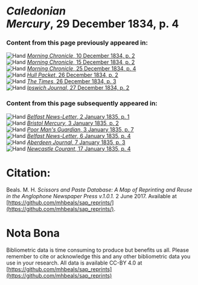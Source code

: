 # *Caledonian Mercury*, 29 December 1834, p. 4  
  
### Content from this page previously appeared in:  
![Hand](http://scissorsandpaste.net/wp-content/uploads/2017/06/smallhandpointer.png) [*Morning Chronicle*, 10 December 1834, p. 2](https://mhbeals.github.io/sap_html/Morning-Chronicle/Morning-Chronicle-10-December-1834-p-2)  
![Hand](http://scissorsandpaste.net/wp-content/uploads/2017/06/smallhandpointer.png) [*Morning Chronicle*, 15 December 1834, p. 2](https://mhbeals.github.io/sap_html/Morning-Chronicle/Morning-Chronicle-15-December-1834-p-2)  
![Hand](http://scissorsandpaste.net/wp-content/uploads/2017/06/smallhandpointer.png) [*Morning Chronicle*, 25 December 1834, p. 4](https://mhbeals.github.io/sap_html/Morning-Chronicle/Morning-Chronicle-25-December-1834-p-4)  
![Hand](http://scissorsandpaste.net/wp-content/uploads/2017/06/smallhandpointer.png) [*Hull Packet*, 26 December 1834, p. 2](https://mhbeals.github.io/sap_html/Hull-Packet/Hull-Packet-26-December-1834-p-2)  
![Hand](http://scissorsandpaste.net/wp-content/uploads/2017/06/smallhandpointer.png) [*The Times*, 26 December 1834, p. 3](https://mhbeals.github.io/sap_html/The-Times/The-Times-26-December-1834-p-3)  
![Hand](http://scissorsandpaste.net/wp-content/uploads/2017/06/smallhandpointer.png) [*Ipswich Journal*, 27 December 1834, p. 2](https://mhbeals.github.io/sap_html/Ipswich-Journal/Ipswich-Journal-27-December-1834-p-2)  
  
### Content from this page subsequently appeared in:  
![Hand](http://scissorsandpaste.net/wp-content/uploads/2017/06/smallhandpointer.png) [*Belfast News-Letter*, 2 January 1835, p. 1](https://mhbeals.github.io/sap_html/Belfast-News-Letter/Belfast-News-Letter-2-January-1835-p-1)  
![Hand](http://scissorsandpaste.net/wp-content/uploads/2017/06/smallhandpointer.png) [*Bristol Mercury*, 3 January 1835, p. 2](https://mhbeals.github.io/sap_html/Bristol-Mercury/Bristol-Mercury-3-January-1835-p-2)  
![Hand](http://scissorsandpaste.net/wp-content/uploads/2017/06/smallhandpointer.png) [*Poor Man's Guardian*, 3 January 1835, p. 7](https://mhbeals.github.io/sap_html/Poor-Man's-Guardian/Poor-Man's-Guardian-3-January-1835-p-7)  
![Hand](http://scissorsandpaste.net/wp-content/uploads/2017/06/smallhandpointer.png) [*Belfast News-Letter*, 6 January 1835, p. 4](https://mhbeals.github.io/sap_html/Belfast-News-Letter/Belfast-News-Letter-6-January-1835-p-4)  
![Hand](http://scissorsandpaste.net/wp-content/uploads/2017/06/smallhandpointer.png) [*Aberdeen Journal*, 7 January 1835, p. 3](https://mhbeals.github.io/sap_html/Aberdeen-Journal/Aberdeen-Journal-7-January-1835-p-3)  
![Hand](http://scissorsandpaste.net/wp-content/uploads/2017/06/smallhandpointer.png) [*Newcastle Courant*, 17 January 1835, p. 4](https://mhbeals.github.io/sap_html/Newcastle-Courant/Newcastle-Courant-17-January-1835-p-4)  


# Citation: 

Beals. M. H. *Scissors and Paste Database: A Map of Reprinting and Reuse in the Anglophone Newspaper Press v.1.0.1.* 2 June 2017. Available at [https://github.com/mhbeals/sap_reprints/](https://github.com/mhbeals/sap_reprints/). 

# Nota Bona

Bibliometric data is time consuming to produce but benefits us all. Please remember to cite or acknowledge this and any other bibliometric data you use in your research. All data is available CC-BY 4.0 at [https://github.com/mhbeals/sap_reprints](https://github.com/mhbeals/sap_reprints)
